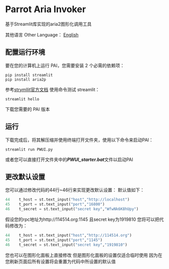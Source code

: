 # Parrot Aria Invoker
基于Streamlit库实现的aria2图形化调用工具

其他语言 Other Language：
[English](README.md)

## 配置运行环境
要在您的计算机上运行 PAI，您需要安装 2 个必需的依赖项：
```shell
pip install streamlit
pip install aria2p
```
参考[strymllit官方文档](https://docs.streamlit.io/get-started/installation) 使用命令测试 streamlit：
```shell
streamlit hello
```
下载您需要的 PAI 版本

## 运行
下载完成后，将其解压缩并使用终端打开文件夹，使用以下命令来启动PAI：
```shell
streamlit run PWUI.py
```
或者您可以直接打开文件夹中的***PWUI_starter.bat***文件以启动PAI

## 更改默认设置
您可以通过修改代码的44行~46行来实现更改默认设置：
默认值如下：
```python
44    t_host = st.text_input("host","http://localhost")
45    t_port = st.text_input("port","16800")
46    t_secret = st.text_input("secret key","WfwNk6K8hUpy")
```
假设您的rpc地址为http://114514.org:1145
且secret key为1919810
您将可以把代码修改为：
```python
44    t_host = st.text_input("host","http://114514.org")
45    t_port = st.text_input("port","1145")
46    t_secret = st.text_input("secret key","1919810")
```

您也可以在图形化面板上直接修改
但是图形化面板的设置仅适合临时使用
因为在您刷新页面后所有设置将会重置为代码中所设置的默认值
